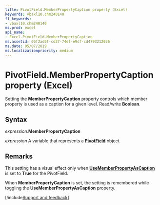 ```yaml
---
title: PivotField.MemberPropertyCaption property (Excel)
keywords: vbaxl10.chm240140
f1_keywords:
- vbaxl10.chm240140
ms.prod: excel
api_name:
- Excel.PivotField.MemberPropertyCaption
ms.assetid: 66f2ad5f-cd37-74ef-e9df-cd4793212026
ms.date: 05/07/2019
ms.localizationpriority: medium
---
```



# PivotField.MemberPropertyCaption property (Excel)

Setting the **MemberPropertyCaption** property controls which member property is used as a caption for a given level. Read/write **Boolean**.


## Syntax

_expression_.**MemberPropertyCaption**

_expression_ A variable that represents a **[PivotField](Excel.PivotField.md)** object.


## Remarks

This setting has a visual effect only when **[UseMemberPropertyAsCaption](excel.pivotfield.usememberpropertyascaption.md)** is set to **True** for the PivotField.

When **MemberPropertyCaption** is set, the setting is remembered while toggling the **UseMemberPropertyAsCaption** property.




[!include[Support and feedback](~/includes/feedback-boilerplate.md)]